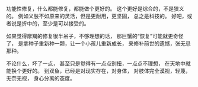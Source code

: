 功能性修复，什么都能修复，都能做个更好的。
这个更好是综合的，不是狭义的。
例如义肢不如原来的灵活，但是更耐用，更坚固，
总之是科技的。
好吧，或者说是折中的，至少是可以接受的。

如果觉得摩羯的修复很半吊子，不够理想的话，
那巨蟹的“恢复”可能就更奇怪了，
是拿种子重新种一颗，让一个小孩儿重新成长，
来修补前世的遗憾，张无忌那种。

不论什么，坏了一点，
甚至只是觉得有一点点别扭，一点点不理想，
在天地中就能换个更好的。
到双鱼，已经是对现实存在，对身体，
对肢体完全漠视，轻蔑，无奈无视，
身心分离的态度。
